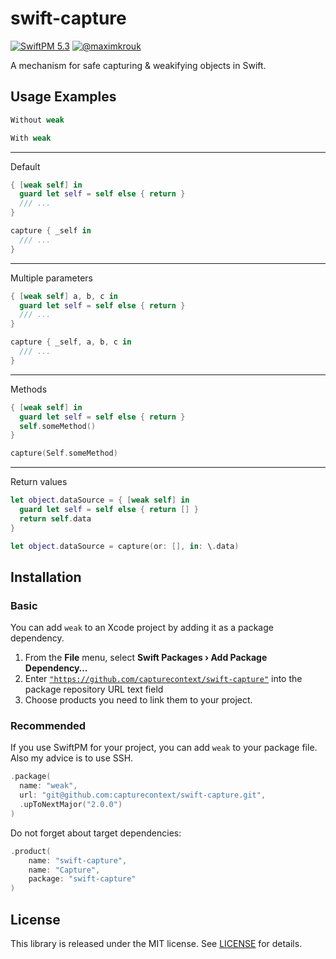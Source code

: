 # swift-capture

[![SwiftPM 5.3](https://img.shields.io/badge/📦_spm-5.3-ED523F.svg?style=flat)](https://swift.org/download/) [![@maximkrouk](https://img.shields.io/badge/contact-@maximkrouk-1DA1F2.svg?style=flat&logo=twitter)](https://twitter.com/maximkrouk)

A mechanism for safe capturing & weakifying objects in Swift.

## Usage Examples

```swift
Without weak
```

```swift
With weak
```

----

Default
```swift
{ [weak self] in 
  guard let self = self else { return }
  /// ...
}
```

```swift
capture { _self in
  /// ...
}
```

----

Multiple parameters
```swift
{ [weak self] a, b, c in 
  guard let self = self else { return }
  /// ...
}
```

```swift
capture { _self, a, b, c in 
  /// ...
}
```

---

Methods

```swift
{ [weak self] in 
  guard let self = self else { return }
  self.someMethod()
}
```

```swift
capture(Self.someMethod)
```

----

Return values

```swift
let object.dataSource = { [weak self] in
  guard let self = self else { return [] }
  return self.data
}
```

```swift
let object.dataSource = capture(or: [], in: \.data)
```

## Installation

### Basic

You can add `weak` to an Xcode project by adding it as a package dependency.

1. From the **File** menu, select **Swift Packages › Add Package Dependency…**
2. Enter [`"https://github.com/capturecontext/swift-capture"`](https://github.com/capturecontext/swift-capture) into the package repository URL text field
3. Choose products you need to link them to your project.

### Recommended

If you use SwiftPM for your project, you can add `weak` to your package file. Also my advice is to use SSH.

```swift
.package(
  name: "weak",
  url: "git@github.com:capturecontext/swift-capture.git",
  .upToNextMajor("2.0.0")
)
```

Do not forget about target dependencies:

```swift
.product(
    name: "swift-capture",
    name: "Capture", 
    package: "swift-capture"
)
```

## License

This library is released under the MIT license. See [LICENSE](./LICENSE) for details.

